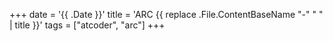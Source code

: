 +++
date = '{{ .Date }}'
title = 'ARC {{ replace .File.ContentBaseName "-" " " | title }}'
tags = ["atcoder", "arc"]
+++
